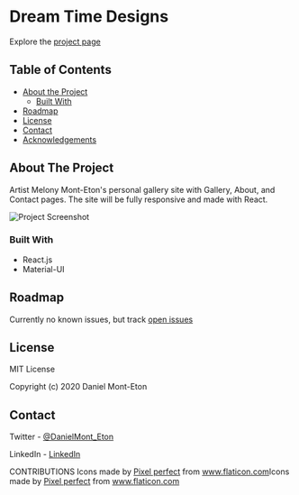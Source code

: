 # Dream Time Designs

Explore the [project page](https://github.com/dansirdan/dreamtime-designs)

## Table of Contents

- [About the Project](#about-the-project)
  - [Built With](#built-with)
- [Roadmap](#roadmap)
- [License](#license)
- [Contact](#contact)
- [Acknowledgements](#acknowledgements)

## About The Project

Artist Melony Mont-Eton's personal gallery site with Gallery, About, and Contact pages. The site will be fully responsive and made with React.

![Project Screenshot](client/public/images/dreamtime.gif)

### Built With

- React.js
- Material-UI

## Roadmap

Currently no known issues, but track [open issues](https://github.com/dansirdan/dreamtime-designs/issues)

## License

MIT License

Copyright (c) 2020 Daniel Mont-Eton

## Contact

Twitter - [@DanielMont_Eton](https://twitter.com/DanielMont_Eton)

LinkedIn - [LinkedIn](https://www.linkedin.com/in/daniel-mont-eton-43a81055/)

CONTRIBUTIONS
Icons made by <a href="https://www.flaticon.com/authors/pixel-perfect" title="Pixel perfect">Pixel perfect</a> from <a href="https://www.flaticon.com/" title="Flaticon"> www.flaticon.com</a>Icons made by <a href="https://icon54.com/" title="Pixel perfect">Pixel perfect</a> from <a href="https://www.flaticon.com/" title="Flaticon"> www.flaticon.com</a>
